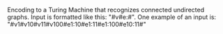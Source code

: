 Encoding to a Turing Machine that recognizes connected undirected
graphs. Input is formatted like this: "#v<binary vertex
number>#e<bvn>:<bvn>#". One example of an input is:
"#v1#v10#v11#v100#e1:10#e1:11#e1:100#e10:11#"